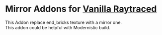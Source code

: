 # Mirror Addons for [Vanilla Raytraced](https://github.com/MazeWave/Vanilla-Raytraced)

This Addon replace end_bricks texture with a mirror one.  
This addon could be helpful with Modernistic build.

